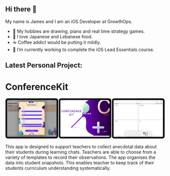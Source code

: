 ## Hi there 👋

My name is James and I am an iOS Developer at GrowthOps.

- 🎹 My hobbies are drawing, piano and real time strategy games.
- 🍣 I love Japanese and Lebanese food.
- ☕️ Coffee addict would be putting it mildly.
- 🌱 I’m currently working to complete the iOS Lead Essentials course.

## Latest Personal Project:
# ConferenceKit 
![find](/ConferenceKit.jpg)

This app is designed to support teachers to collect anecdotal data about their students during learning chats. Teachers are able to choose from a variety of templates to record their observations. The app organises the data into student snapshots. This enables teacher to keep track of their students curriculum understanding systematically.
